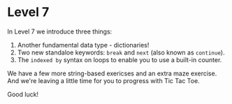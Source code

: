 # Level 7

In Level 7 we introduce three things:

1. Another fundamental data type - dictionaries!
2. Two new standaloe keywords: `break` and `next` (also known as `continue`).
3. The `indexed by` syntax on loops to enable you to use a built-in counter.

We have a few more string-based exericses and an extra maze exercise.
And we're leaving a little time for you to progress with Tic Tac Toe.

Good luck!
